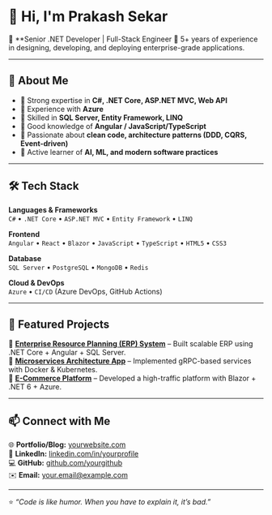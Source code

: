 # 👋 Hi, I'm Prakash Sekar 

🎯 **Senior .NET Developer | Full-Stack Engineer 
💼 5+ years of experience in designing, developing, and deploying enterprise-grade applications.  

---

## 🚀 About Me  
- 🔹 Strong expertise in **C#, .NET Core, ASP.NET MVC, Web API**  
- 🔹 Experience with **Azure**  
- 🔹 Skilled in **SQL Server, Entity Framework, LINQ**  
- 🔹 Good knowledge of **Angular / JavaScript/TypeScript**  
- 🔹 Passionate about **clean code, architecture patterns (DDD, CQRS, Event-driven)**  
- 🔹 Active learner of **AI, ML, and modern software practices**  

---

## 🛠️ Tech Stack  

**Languages & Frameworks**  
`C#` • `.NET Core` • `ASP.NET MVC` • `Entity Framework` • `LINQ`  

**Frontend**  
`Angular` • `React` • `Blazor` • `JavaScript` • `TypeScript` • `HTML5` • `CSS3`  

**Database**  
`SQL Server` • `PostgreSQL` • `MongoDB` • `Redis`  

**Cloud & DevOps**  
`Azure`  • `CI/CD` (Azure DevOps, GitHub Actions)  

---

## 📌 Featured Projects  

🔹 [**Enterprise Resource Planning (ERP) System**](#) – Built scalable ERP using .NET Core + Angular + SQL Server.  
🔹 [**Microservices Architecture App**](#) – Implemented gRPC-based services with Docker & Kubernetes.  
🔹 [**E-Commerce Platform**](#) – Developed a high-traffic platform with Blazor + .NET 6 + Azure.  

---

## 📫 Connect with Me  

🌐 **Portfolio/Blog:** [yourwebsite.com](https://yourwebsite.com)  
💼 **LinkedIn:** [linkedin.com/in/yourprofile](https://linkedin.com/in/yourprofile)  
💻 **GitHub:** [github.com/yourgithub](https://github.com/yourgithub)  
✉️ **Email:** your.email@example.com  

---

⭐️ *“Code is like humor. When you have to explain it, it’s bad.”*  
